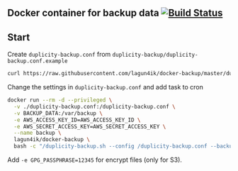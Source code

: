 Docker container for backup data [![Build Status](https://travis-ci.org/lagun4ik/docker-backup.svg?branch=master)](https://travis-ci.org/lagun4ik/docker-backup)
-------------

## Start

Create `duplicity-backup.conf` from `duplicity-backup/duplicity-backup.conf.example`

```bash
curl https://raw.githubusercontent.com/lagun4ik/docker-backup/master/duplicity-backup/duplicity-backup.conf.example -o duplicity-backup.conf
```

Change the settings in `duplicity-backup.conf` and add task to cron

```bash
docker run --rm -d --privileged \
  -v ./duplicity-backup.conf:/duplicity-backup.conf \
  -v BACKUP_DATA:/var/backup \
  -e AWS_ACCESS_KEY_ID=AWS_ACCESS_KEY_ID \
  -e AWS_SECRET_ACCESS_KEY=AWS_SECRET_ACCESS_KEY \
  --name backup \
  lagun4ik/docker-backup \
  bash -c "/duplicity-backup.sh --config /duplicity-backup.conf --backup"
```

Add `-e GPG_PASSPHRASE=12345` for encrypt files (only for S3).
